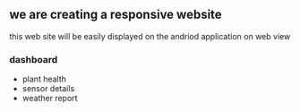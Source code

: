 ## we are creating a responsive website 
this web site will be easily displayed on the andriod application on web view

### dashboard
 - plant health
 - sensor details
 - weather report
 